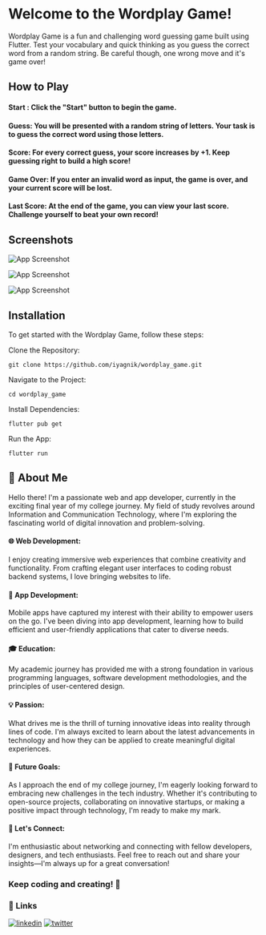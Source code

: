 
# Welcome to the Wordplay Game!

Wordplay Game is a fun and challenging word guessing game built using Flutter. Test your vocabulary and quick thinking as you guess the correct word from a random string. Be careful though, one wrong move and it's game over!
## How to Play

#### **Start :** Click the "Start" button to begin the game.



#### **Guess:** You will be presented with a random string of letters. Your task is to guess the correct word using those letters.

#### **Score:** For every correct guess, your score increases by +1. Keep guessing right to build a high score!

#### **Game Over:** If you enter an invalid word as input, the game is over, and your current score will be lost.

#### **Last Score:** At the end of the game, you can view your last score. Challenge yourself to beat your own record!


## Screenshots

![App Screenshot](https://cdn.discordapp.com/attachments/1145069502418124861/1145069641941663894/image.png)

![App Screenshot](https://cdn.discordapp.com/attachments/1145069502418124861/1145069706831745194/image.png)

![App Screenshot](https://cdn.discordapp.com/attachments/1145069502418124861/1145069929972895914/image.png)

## Installation

 To get started with the Wordplay Game, follow these steps:

    
Clone the Repository: 

```git clone https://github.com/iyagnik/wordplay_game.git```

Navigate to the Project: 

```cd wordplay_game```

Install Dependencies: 

```flutter pub get```


Run the App: 

```flutter run```
## 🚀 About Me
Hello there! I'm a passionate web and app developer, currently in the exciting final year of my college journey. My field of study revolves around Information and Communication Technology, where I'm exploring the fascinating world of digital innovation and problem-solving.

#### 🌐 Web Development: 
I enjoy creating immersive web experiences that combine creativity and functionality. From crafting elegant user interfaces to coding robust backend systems, I love bringing websites to life.

#### 📱 App Development: 
Mobile apps have captured my interest with their ability to empower users on the go. I've been diving into app development, learning how to build efficient and user-friendly applications that cater to diverse needs.

#### 🎓 Education: 
My academic journey has provided me with a strong foundation in various programming languages, software development methodologies, and the principles of user-centered design.

#### 💡 Passion: 
What drives me is the thrill of turning innovative ideas into reality through lines of code. I'm always excited to learn about the latest advancements in technology and how they can be applied to create meaningful digital experiences.

#### 🌟 Future Goals: 
As I approach the end of my college journey, I'm eagerly looking forward to embracing new challenges in the tech industry. Whether it's contributing to open-source projects, collaborating on innovative startups, or making a positive impact through technology, I'm ready to make my mark.

#### 🤝 Let's Connect: 
I'm enthusiastic about networking and connecting with fellow developers, designers, and tech enthusiasts. Feel free to reach out and share your insights—I'm always up for a great conversation!

### Keep coding and creating! 🚀






### 🔗 Links
[![linkedin](https://img.shields.io/badge/linkedin-0A66C2?style=for-the-badge&logo=linkedin&logoColor=white)](https://www.linkedin.com/in/yagnik7/)
[![twitter](https://img.shields.io/badge/twitter-1DA1F2?style=for-the-badge&logo=twitter&logoColor=white)](https://twitter.com/iyagnik7)

